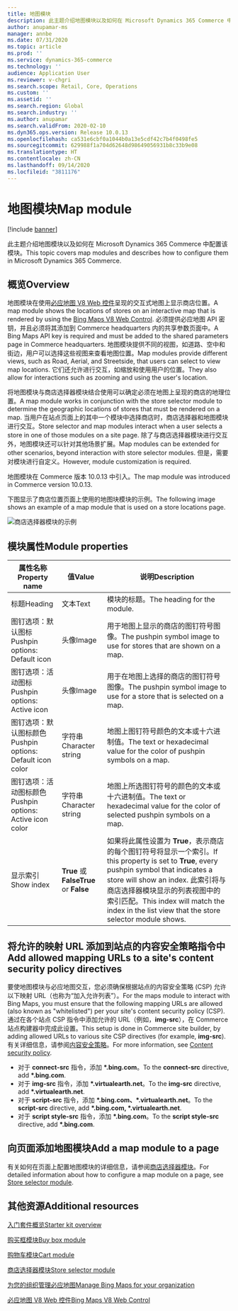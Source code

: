 ```yaml
---
title: 地图模块
description: 此主题介绍地图模块以及如何在 Microsoft Dynamics 365 Commerce 中配置该模块。
author: anupamar-ms
manager: annbe
ms.date: 07/31/2020
ms.topic: article
ms.prod: ''
ms.service: dynamics-365-commerce
ms.technology: ''
audience: Application User
ms.reviewer: v-chgri
ms.search.scope: Retail, Core, Operations
ms.custom: ''
ms.assetid: ''
ms.search.region: Global
ms.search.industry: ''
ms.author: anupamar
ms.search.validFrom: 2020-02-10
ms.dyn365.ops.version: Release 10.0.13
ms.openlocfilehash: ca531e6cbf0a1044b0a13e5cdf42c7b4f0498fe5
ms.sourcegitcommit: 629988f1a704d62648d98649056931b8c33b9e08
ms.translationtype: HT
ms.contentlocale: zh-CN
ms.lasthandoff: 09/14/2020
ms.locfileid: "3811176"
---
```

# <a name="map-module"></a><span data-ttu-id="13d95-103">地图模块</span><span class="sxs-lookup"><span data-stu-id="13d95-103">Map module</span></span>

[!include [banner](includes/banner.md)]


<span data-ttu-id="13d95-104">此主题介绍地图模块以及如何在 Microsoft Dynamics 365 Commerce 中配置该模块。</span><span class="sxs-lookup"><span data-stu-id="13d95-104">This topic covers map modules and describes how to configure them in Microsoft Dynamics 365 Commerce.</span></span>

## <a name="overview"></a><span data-ttu-id="13d95-105">概览</span><span class="sxs-lookup"><span data-stu-id="13d95-105">Overview</span></span>

<span data-ttu-id="13d95-106">地图模块在使用[必应地图 V8 Web 控件](https://docs.microsoft.com/bingmaps/v8-web-control/)呈现的交互式地图上显示商店位置。</span><span class="sxs-lookup"><span data-stu-id="13d95-106">A map module shows the locations of stores on an interactive map that is rendered by using the [Bing Maps V8 Web Control](https://docs.microsoft.com/bingmaps/v8-web-control/).</span></span> <span data-ttu-id="13d95-107">必须提供必应地图 API 密钥，并且必须将其添加到 Commerce headquarters 内的共享参数页面中。</span><span class="sxs-lookup"><span data-stu-id="13d95-107">A Bing Maps API key is required and must be added to the shared parameters page in Commerce headquarters.</span></span> <span data-ttu-id="13d95-108">地图模块提供不同的视图，如道路、空中和街边，用户可以选择这些视图来查看地图位置。</span><span class="sxs-lookup"><span data-stu-id="13d95-108">Map modules provide different views, such as Road, Aerial, and Streetside, that users can select to view map locations.</span></span> <span data-ttu-id="13d95-109">它们还允许进行交互，如缩放和使用用户的位置。</span><span class="sxs-lookup"><span data-stu-id="13d95-109">They also allow for interactions such as zooming and using the user's location.</span></span>

<span data-ttu-id="13d95-110">将地图模块与商店选择器模块结合使用可以确定必须在地图上呈现的商店的地理位置。</span><span class="sxs-lookup"><span data-stu-id="13d95-110">A map module works in conjunction with the store selector module to determine the geographic locations of stores that must be rendered on a map.</span></span> <span data-ttu-id="13d95-111">当用户在站点页面上的其中一个模块中选择商店时，商店选择器和地图模块进行交互。</span><span class="sxs-lookup"><span data-stu-id="13d95-111">Store selector and map modules interact when a user selects a store in one of those modules on a site page.</span></span> <span data-ttu-id="13d95-112">除了与商店选择器模块进行交互外，地图模块还可以针对其他场景扩展。</span><span class="sxs-lookup"><span data-stu-id="13d95-112">Map modules can be extended for other scenarios, beyond interaction with store selector modules.</span></span> <span data-ttu-id="13d95-113">但是，需要对模块进行自定义。</span><span class="sxs-lookup"><span data-stu-id="13d95-113">However, module customization is required.</span></span>

<span data-ttu-id="13d95-114">地图模块在 Commerce 版本 10.0.13 中引入。</span><span class="sxs-lookup"><span data-stu-id="13d95-114">The map module was introduced in Commerce version 10.0.13.</span></span>

<span data-ttu-id="13d95-115">下图显示了商店位置页面上使用的地图块模块的示例。</span><span class="sxs-lookup"><span data-stu-id="13d95-115">The following image shows an example of a map module that is used on a store locations page.</span></span>

![商店选择器模块的示例](./media/ecommerce-Storelocator.PNG)

## <a name="module-properties"></a><span data-ttu-id="13d95-117">模块属性</span><span class="sxs-lookup"><span data-stu-id="13d95-117">Module properties</span></span>

| <span data-ttu-id="13d95-118">属性名称</span><span class="sxs-lookup"><span data-stu-id="13d95-118">Property name</span></span>             | <span data-ttu-id="13d95-119">值</span><span class="sxs-lookup"><span data-stu-id="13d95-119">Value</span></span>                 | <span data-ttu-id="13d95-120">说明</span><span class="sxs-lookup"><span data-stu-id="13d95-120">Description</span></span> |
|---------------------------|-----------------------|-------------|
| <span data-ttu-id="13d95-121">标题</span><span class="sxs-lookup"><span data-stu-id="13d95-121">Heading</span></span> | <span data-ttu-id="13d95-122">文本</span><span class="sxs-lookup"><span data-stu-id="13d95-122">Text</span></span> | <span data-ttu-id="13d95-123">模块的标题。</span><span class="sxs-lookup"><span data-stu-id="13d95-123">The heading for the module.</span></span> |
| <span data-ttu-id="13d95-124">图钉选项：默认图标</span><span class="sxs-lookup"><span data-stu-id="13d95-124">Pushpin options: Default icon</span></span> | <span data-ttu-id="13d95-125">头像</span><span class="sxs-lookup"><span data-stu-id="13d95-125">Image</span></span> | <span data-ttu-id="13d95-126">用于地图上显示的商店的图钉符号图像。</span><span class="sxs-lookup"><span data-stu-id="13d95-126">The pushpin symbol image to use for stores that are shown on a map.</span></span> |
| <span data-ttu-id="13d95-127">图钉选项：活动图标</span><span class="sxs-lookup"><span data-stu-id="13d95-127">Pushpin options: Active icon</span></span> | <span data-ttu-id="13d95-128">头像</span><span class="sxs-lookup"><span data-stu-id="13d95-128">Image</span></span> | <span data-ttu-id="13d95-129">用于在地图上选择的商店的图钉符号图像。</span><span class="sxs-lookup"><span data-stu-id="13d95-129">The pushpin symbol image to use for a store that is selected on a map.</span></span> |
| <span data-ttu-id="13d95-130">图钉选项：默认图标颜色</span><span class="sxs-lookup"><span data-stu-id="13d95-130">Pushpin options: Default icon color</span></span> | <span data-ttu-id="13d95-131">字符串</span><span class="sxs-lookup"><span data-stu-id="13d95-131">Character string</span></span> | <span data-ttu-id="13d95-132">地图上图钉符号颜色的文本或十六进制值。</span><span class="sxs-lookup"><span data-stu-id="13d95-132">The text or hexadecimal value for the color of pushpin symbols on a map.</span></span> |
| <span data-ttu-id="13d95-133">图钉选项：活动图标颜色</span><span class="sxs-lookup"><span data-stu-id="13d95-133">Pushpin options: Active icon color</span></span> | <span data-ttu-id="13d95-134">字符串</span><span class="sxs-lookup"><span data-stu-id="13d95-134">Character string</span></span> | <span data-ttu-id="13d95-135">地图上所选图钉符号的颜色的文本或十六进制值。</span><span class="sxs-lookup"><span data-stu-id="13d95-135">The text or hexadecimal value for the color of selected pushpin symbols on a map.</span></span> |
| <span data-ttu-id="13d95-136">显示索引</span><span class="sxs-lookup"><span data-stu-id="13d95-136">Show index</span></span> | <span data-ttu-id="13d95-137">**True** 或 **False**</span><span class="sxs-lookup"><span data-stu-id="13d95-137">**True** or **False**</span></span> | <span data-ttu-id="13d95-138">如果将此属性设置为 **True**，表示商店的每个图钉符号将显示一个索引。</span><span class="sxs-lookup"><span data-stu-id="13d95-138">If this property is set to **True**, every pushpin symbol that indicates a store will show an index.</span></span> <span data-ttu-id="13d95-139">此索引将与商店选择器模块显示的列表视图中的索引匹配。</span><span class="sxs-lookup"><span data-stu-id="13d95-139">This index will match the index in the list view that the store selector module shows.</span></span> |

## <a name="add-allowed-mapping-urls-to-a-sites-content-security-policy-directives"></a><span data-ttu-id="13d95-140">将允许的映射 URL 添加到站点的内容安全策略指令中</span><span class="sxs-lookup"><span data-stu-id="13d95-140">Add allowed mapping URLs to a site's content security policy directives</span></span>

<span data-ttu-id="13d95-141">要使地图模块与必应地图交互，您必须确保根据站点的内容安全策略 (CSP) 允许以下映射 URL（也称为“加入允许列表”）。</span><span class="sxs-lookup"><span data-stu-id="13d95-141">For the maps module to interact with Bing Maps, you must ensure that the following mapping URLs are allowed (also known as "whitelisted") per your site's content security policy (CSP).</span></span> <span data-ttu-id="13d95-142">通过在各个站点 CSP 指令中添加允许的 URL（例如，**img-src**），在 Commerce 站点构建器中完成此设置。</span><span class="sxs-lookup"><span data-stu-id="13d95-142">This setup is done in Commerce site builder, by adding allowed URLs to various site CSP directives (for example, **img-src**).</span></span> <span data-ttu-id="13d95-143">有关详细信息，请参阅[内容安全策略](manage-csp.md)。</span><span class="sxs-lookup"><span data-stu-id="13d95-143">For more information, see [Content security policy](manage-csp.md).</span></span> 

- <span data-ttu-id="13d95-144">对于 **connect-src** 指令，添加 **&#42;.bing.com**。</span><span class="sxs-lookup"><span data-stu-id="13d95-144">To the **connect-src** directive, add **&#42;.bing.com**.</span></span>
- <span data-ttu-id="13d95-145">对于 **img-src** 指令，添加 **&#42;.virtualearth.net**。</span><span class="sxs-lookup"><span data-stu-id="13d95-145">To the **img-src** directive, add **&#42;.virtualearth.net**.</span></span>
- <span data-ttu-id="13d95-146">对于 **script-src** 指令，添加 **&#42;.bing.com、&#42;.virtualearth.net**。</span><span class="sxs-lookup"><span data-stu-id="13d95-146">To the **script-src** directive, add **&#42;.bing.com, &#42;.virtualearth.net**.</span></span>
- <span data-ttu-id="13d95-147">对于 **script style-src** 指令，添加 **&#42;.bing.com**。</span><span class="sxs-lookup"><span data-stu-id="13d95-147">To the **script style-src** directive, add **&#42;.bing.com**.</span></span>

## <a name="add-a-map-module-to-a-page"></a><span data-ttu-id="13d95-148">向页面添加地图模块</span><span class="sxs-lookup"><span data-stu-id="13d95-148">Add a map module to a page</span></span>

<span data-ttu-id="13d95-149">有关如何在页面上配置地图模块的详细信息，请参阅[商店选择器模块](store-selector.md)。</span><span class="sxs-lookup"><span data-stu-id="13d95-149">For detailed information about how to configure a map module on a page, see [Store selector module](store-selector.md).</span></span> 
 
## <a name="additional-resources"></a><span data-ttu-id="13d95-150">其他资源</span><span class="sxs-lookup"><span data-stu-id="13d95-150">Additional resources</span></span>

[<span data-ttu-id="13d95-151">入门套件概览</span><span class="sxs-lookup"><span data-stu-id="13d95-151">Starter kit overview</span></span>](starter-kit-overview.md)

[<span data-ttu-id="13d95-152">购买框模块</span><span class="sxs-lookup"><span data-stu-id="13d95-152">Buy box module</span></span>](add-buy-box.md)

[<span data-ttu-id="13d95-153">购物车模块</span><span class="sxs-lookup"><span data-stu-id="13d95-153">Cart module</span></span>](add-cart-module.md)

[<span data-ttu-id="13d95-154">商店选择器模块</span><span class="sxs-lookup"><span data-stu-id="13d95-154">Store selector module</span></span>](store-selector.md)

[<span data-ttu-id="13d95-155">为您的组织管理必应地图</span><span class="sxs-lookup"><span data-stu-id="13d95-155">Manage Bing Maps for your organization</span></span>](./dev-itpro/manage-bing-maps.md)

[<span data-ttu-id="13d95-156">必应地图 V8 Web 控件</span><span class="sxs-lookup"><span data-stu-id="13d95-156">Bing Maps V8 Web Control</span></span>](https://docs.microsoft.com/bingmaps/v8-web-control/)
